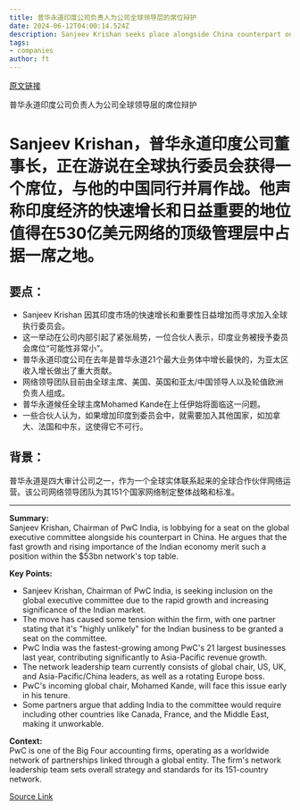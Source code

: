 ```yaml
---
title: 普华永道印度公司负责人为公司全球领导层的席位辩护
date: 2024-06-12T04:00:14.524Z
description: Sanjeev Krishan seeks place alongside China counterpart on influential network leadership team
tags: 
- companies
author: ft
---
```


[原文链接](https://ft.com/content/82a92311-a26a-426a-88ff-e587cea3d840)

普华永道印度公司负责人为公司全球领导层的席位辩护

# Sanjeev Krishan，普华永道印度公司董事长，正在游说在全球执行委员会获得一个席位，与他的中国同行并肩作战。他声称印度经济的快速增长和日益重要的地位值得在530亿美元网络的顶级管理层中占据一席之地。

## 要点：
- Sanjeev Krishan 因其印度市场的快速增长和重要性日益增加而寻求加入全球执行委员会。
- 这一举动在公司内部引起了紧张局势，一位合伙人表示，印度业务被授予委员会席位“可能性非常小”。
- 普华永道印度公司在去年是普华永道21个最大业务体中增长最快的，为亚太区收入增长做出了重大贡献。
- 网络领导团队目前由全球主席、美国、英国和亚太/中国领导人以及轮值欧洲负责人组成。
- 普华永道候任全球主席Mohamed Kande在上任伊始将面临这一问题。
- 一些合伙人认为，如果增加印度到委员会中，就需要加入其他国家，如加拿大、法国和中东，这使得它不可行。

## 背景：
普华永道是四大审计公司之一，作为一个全球实体联系起来的全球合作伙伴网络运营。该公司网络领导团队为其151个国家网络制定整体战略和标准。

---

 **Summary:**  
Sanjeev Krishan, Chairman of PwC India, is lobbying for a seat on the global executive committee alongside his counterpart in China. He argues that the fast growth and rising importance of the Indian economy merit such a position within the $53bn network's top table.

**Key Points:**  
- Sanjeev Krishan, Chairman of PwC India, is seeking inclusion on the global executive committee due to the rapid growth and increasing significance of the Indian market.
- The move has caused some tension within the firm, with one partner stating that it's "highly unlikely" for the Indian business to be granted a seat on the committee.
- PwC India was the fastest-growing among PwC's 21 largest businesses last year, contributing significantly to Asia-Pacific revenue growth.
- The network leadership team currently consists of global chair, US, UK, and Asia-Pacific/China leaders, as well as a rotating Europe boss.
- PwC's incoming global chair, Mohamed Kande, will face this issue early in his tenure.
- Some partners argue that adding India to the committee would require including other countries like Canada, France, and the Middle East, making it unworkable.

**Context:**  
PwC is one of the Big Four accounting firms, operating as a worldwide network of partnerships linked through a global entity. The firm's network leadership team sets overall strategy and standards for its 151-country network.

[Source Link](https://ft.com/content/82a92311-a26a-426a-88ff-e587cea3d840)


